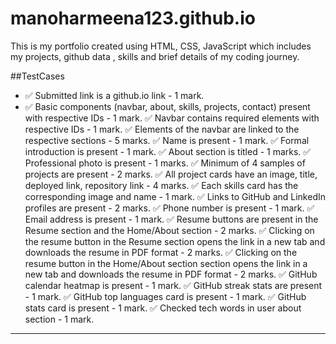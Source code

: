 # manoharmeena123.github.io

This is my portfolio created using HTML, CSS, JavaScript which includes my projects, github data , skills and brief details of my coding journey.

##TestCases
- ✅ Submitted link is a github.io link - 1 mark.
- ✅ Basic components (navbar, about, skills, projects, contact) present with respective IDs - 1 mark.
 ✅ Navbar contains required elements with respective IDs - 1 mark.
 ✅ Elements of the navbar are linked to the respective sections  - 5 marks.
 ✅ Name is present - 1 mark.
 ✅ Formal introduction is present - 1 mark.
 ✅ About section is titled - 1 marks.
 ✅ Professional photo is present - 1 marks.
 ✅ Minimum of 4 samples of projects are present - 2 marks.
 ✅ All project cards have an image, title, deployed link, repository link - 4 marks.
 ✅ Each skills card has the corresponding image and name - 1 mark.
 ✅ Links to GitHub and LinkedIn profiles are present - 2 marks.
 ✅ Phone number is present - 1 mark.
 ✅ Email address is present - 1 mark.
 ✅ Resume buttons are present in the Resume section and the Home/About section - 2 marks.
 ✅ Clicking on the resume button in the Resume section opens the link in a new tab and downloads the resume in PDF format - 2 marks.
 ✅ Clicking on the resume button in the Home/About section section opens the link in a new tab and downloads the resume in PDF format - 2 marks.
 ✅ GitHub calendar heatmap is present - 1 mark.
 ✅ GitHub streak stats are present - 1 mark.
 ✅ GitHub top languages card is present - 1 mark.
 ✅ GitHub stats card is present - 1 mark.
 ✅ Checked tech words in user about section - 1 mark.

---

